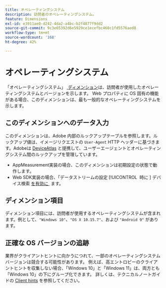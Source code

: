 ```yaml
---
title: オペレーティングシステム
description: 訪問者のオペレーティングシステム。
feature: Dimensions
exl-id: e3911ae0-d242-4da2-a4bc-b2f4877f9dd2
source-git-commit: 9c3e65392d6e5929ce1ecefbc460c1fd5576aed8
workflow-type: tm+mt
source-wordcount: '168'
ht-degree: 42%

---
```


# オペレーティングシステム

「オペレーティングシステム」 [&#x200B; ディメンション &#x200B;](overview.md) は、訪問者が使用したオペレーティングシステムとバージョンを示します。 Web プロパティに OS 固有の機能がある場合、このディメンションは、最も一般的なオペレーティングシステムを示します。

## このディメンションへのデータ入力

このディメンションは、Adobe 内部のルックアップテーブルを参照します。ルックアップ値は、イメージリクエストの `User-Agent` HTTP ヘッダーに基づきます。Adobeは [DeviceAtlas](https://deviceatlas.com/) と提携して、ユーザーエージェントとオペレーティングシステム間のルックアップを管理しています。

* AppMeasurement実装の場合、このディメンションは初期設定の状態で動作します。
* Web SDK実装の場合、「データストリームの設定 [!UICONTROL &#x200B; 時に &#x200B;] デバイス検索 [&#x200B; を有効に &#x200B;](https://experienceleague.adobe.com/docs/experience-platform/datastreams/configure.html?lang=ja) ます。

## ディメンション項目

ディメンション項目には、訪問者が使用するオペレーティングシステムが含まれます。例として、`"Windows 10"`、`"OS X 10.15.7"`、および `"Android 9"` があります。

## 正確な OS バージョンの追跡

業界がクライアントヒントに向かうにつれて、一部のオペレーティングシステムバージョンは競合する可能性があります。 例えば、高エントロピーのクライアントヒントを収集しない場合、「Windows 10」と「Windows 11」は、両方とも「Windows 10」の下にグループ化できます。 詳しくは、テクニカルノートガイドの [Client hints](/help/technotes/client-hints.md) を参照してください。
